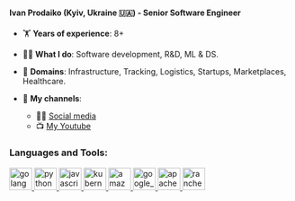 #### Ivan Prodaiko (Kyiv, Ukraine 🇺🇦) - Senior Software Engineer

- 🏋️ **Years of experience**: 8+

- 🧑‍💻 **What I do**: Software development, R&D, ML & DS.

- 🫶 **Domains**: Infrastructure, Tracking, Logistics, Startups, Marketplaces, Healthcare.

- 📡 **My channels**:
  - 🤳🏻 [Social media](https://linktr.ee/ivanprodaiko)
  - 📺 [My Youtube](https://www.youtube.com/channel/UCE3urT7ZJBO-43c4dHxuyBA)

<h3 align="left">Languages and Tools:</h3>
<p align="left">
  <a href="https://go.dev" target="_blank" rel="noreferrer"> 
    <img src="https://www.vectorlogo.zone/logos/golang/golang-icon.svg" alt="golang" width="40" height="40"/> 
  </a>   
  <a href="https://www.python.org" target="_blank" rel="noreferrer"> 
    <img src="https://www.vectorlogo.zone/logos/python/python-icon.svg" alt="python" width="40" height="40"/> 
  </a>
  <a href="https://www.javascript.com" target="_blank" rel="noreferrer"> 
    <img src="https://www.vectorlogo.zone/logos/javascript/javascript-icon.svg" alt="javascript" width="40" height="40"/> 
  </a>
  <a href="https://kubernetes.io" target="_blank" rel="noreferrer"> 
    <img src="https://www.vectorlogo.zone/logos/kubernetes/kubernetes-icon.svg" alt="kubernetes" width="40" height="40"/> 
  </a>
  <a href="https://aws.amazon.com" target="_blank" rel="noreferrer"> 
    <img src="https://www.vectorlogo.zone/logos/amazon_aws/amazon_aws-icon.svg" alt="amazon_aws" width="40" height="40"/> 
  </a>  
  <a href="https://cloud.google.com" target="_blank" rel="noreferrer"> 
    <img src="https://www.vectorlogo.zone/logos/google_cloud/google_cloud-icon.svg" alt="google_cloud" width="40" height="40"/> 
  </a>
  <a href="https://kafka.apache.org" target="_blank" rel="noreferrer"> 
    <img src="https://www.vectorlogo.zone/logos/apache_kafka/apache_kafka-icon.svg" alt="apache_kafka" width="40" height="40"/> 
  </a>
  <a href="https://www.rancher.com" target="_blank" rel="noreferrer"> 
    <img src="https://www.vectorlogo.zone/logos/rancher/rancher-icon.svg" alt="rancher" width="40" height="40"/> 
  </a>
</p>
